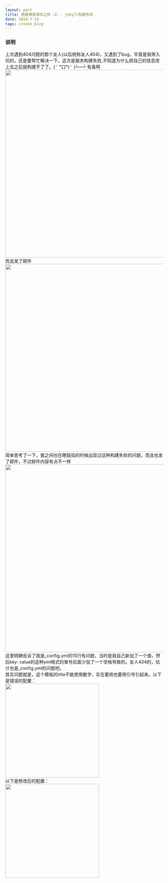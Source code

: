 ```yaml
---
layout: post
title: 搭建博客填坑之旅（1）- jekyll构建失败
date: 2018-7-19
tags: create_blog
---
```

### 说明
上次遇到404问题的那个友人(以后统称友人404)，又遇到了bug，毕竟是我带入坑的，还是要帮忙解决一下。这次是服务构建失败,不知道为什么把自己的信息改上去之后就构建不了了。(╯°口°)╯(┴—┴ 有毒啊
<img src='https://dawn1432.github.io\images\搭建博客填坑之旅\build_fail.png' align='margin-left' style=' width:600px;height:600 px'/>
而且发了邮件
<img src='https://dawn1432.github.io\images\搭建博客填坑之旅\email1.png' align='margin-left' style=' width:600px;height:600 px'/>  
简单思考了一下，我之间也在瞎鼓捣的时候出现过这种构建失败的问题，而且也发了邮件，不过邮件内容有点不一样    
<img src='https://dawn1432.github.io\images\搭建博客填坑之旅\email2.png' align='margin-left' style=' width:600px;height:600 px'/>   
这里明确告诉了我是\_config.yml的15行有问题，当时是我自己新加了一个值，然后key: value的这种yml格式的冒号后面少加了一个空格导致的。友人404的，估计也是\_config.yml的问题吧。<br>
其实问题就是，这个模板的title不能使用数字，实在要用也要用引号引起来。以下是错误的配置：      
<img src='https://dawn1432.github.io\images\搭建博客填坑之旅\error1.png' align='margin-left' style=' width:300px;height:300 px'/>  
以下是修改后的配置：   
<img src='https://dawn1432.github.io\images\搭建博客填坑之旅\error2.png' align='margin-left' style=' width:300px;height:300 px'/>  